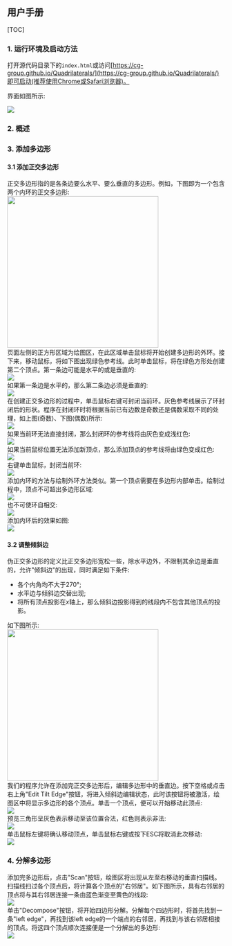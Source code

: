## 用户手册

[TOC]

### 1. 运行环境及启动方法

打开源代码目录下的`index.html`或访问[https://cg-group.github.io/Quadrilaterals/](https://cg-group.github.io/Quadrilaterals/)即可启动(推荐使用Chrome或Safari浏览器)。

界面如图所示:

![](img/1.png)

### 2. 概述

### 3. 添加多边形

#### 3.1 添加正交多边形 

正交多边形指的是各条边要么水平、要么垂直的多边形。例如，下图即为一个包含两个内环的正交多边形:  
<img src="img/2.png" width="350px"/>  
页面左侧的正方形区域为绘图区，在此区域单击鼠标将开始创建多边形的外环。接下来，移动鼠标，将如下图出现绿色参考线。此时单击鼠标，将在绿色方形处创建第二个顶点。第一条边可能是水平的或是垂直的:  
<img src="img/3.png"/>  
如果第一条边是水平的，那么第二条边必须是垂直的:  
<img src="img/4.png"/>  
在创建正交多边形的过程中，单击鼠标右键可封闭当前环。灰色参考线展示了环封闭后的形状。程序在封闭环时将根据当前已有边数是奇数还是偶数采取不同的处理，如上图(奇数)、下图(偶数)所示:  
<img src="img/5.png"/>  
如果当前环无法直接封闭，那么封闭环的参考线将由灰色变成浅红色:  
<img src="img/6.png"/>  
如果当前鼠标位置无法添加新顶点，那么添加顶点的参考线将由绿色变成红色:  
<img src="img/7.png"/>  
右键单击鼠标，封闭当前环:  
<img src="img/9.png"/>  
添加内环的方法与绘制外环方法类似。第一个顶点需要在多边形内部单击。绘制过程中，顶点不可超出多边形区域:  
<img src="img/10.png"/>  
也不可使环自相交:  
<img src="img/11.png"/>  
添加内环后的效果如图:  
<img src="img/12.png"/>  

#### 3.2 调整倾斜边

伪正交多边形的定义比正交多边形宽松一些，除水平边外，不限制其余边是垂直的，允许"倾斜边"的出现，同时满足如下条件:

* 各个内角均不大于270°;
* 水平边与倾斜边交替出现;
* 将所有顶点投影在$x$轴上，那么倾斜边投影得到的线段内不包含其他顶点的投影。

如下图所示:  
<img src="img/13.png" width="350px"/>  
我们的程序允许在添加完正交多边形后，编辑多边形中的垂直边。按下空格或点击右上角"Edit Tilt Edge"按钮，将进入倾斜边编辑状态，此时该按钮将被激活，绘图区中将显示多边形的各个顶点。单击一个顶点，便可以开始移动此顶点:  
<img src="img/14.png"/>  
预览三角形呈灰色表示移动至该位置合法，红色则表示非法:  
<img src="img/15.png"/>  
单击鼠标左键将确认移动顶点，单击鼠标右键或按下ESC将取消此次移动:  
<img src="img/16.png"/>  

### 4. 分解多边形 

添加完多边形后，点击"Scan"按钮，绘图区将出现从左至右移动的垂直扫描线。扫描线扫过各个顶点后，将计算各个顶点的"右邻居"。如下图所示，具有右邻居的顶点将与其右邻居连接一条由蓝色渐变至黄色的线段:  
<img src="img/17.png"/>  
单击"Decompose"按钮，将开始四边形分解。分解每个四边形时，将首先找到一条"left edge"，再找到该left edge的一个端点的右邻居，再找到与该右邻居相接的顶点。将这四个顶点顺次连接便是一个分解出的多边形:  
<img src="img/18.png"/>  
